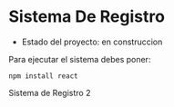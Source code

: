 <h1>Sistema De Registro</h1>

- Estado del proyecto: en construccion
  
Para ejecutar el sistema debes poner:

```npm install react```

Sistema de Registro 2
